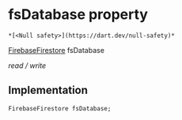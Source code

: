 


# fsDatabase property




    *[<Null safety>](https://dart.dev/null-safety)*


[FirebaseFirestore](https://pub.dev/documentation/cloud_firestore/3.1.11/cloud_firestore/FirebaseFirestore-class.html) fsDatabase
  
_read / write_






## Implementation

```dart
FirebaseFirestore fsDatabase;


```







